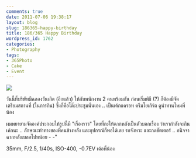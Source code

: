 ```yaml
---
comments: true
date: 2011-07-06 19:38:17
layout: blog
slug: 186365-happy-birthday
title: 186/365 Happy Birthday
wordpress_id: 1762
categories:
- Photography
tags:
- 365Photo
- Cake
- Event
---
```


[![](http://files.armno.in.th/uploads/2011/07/186-600x401.jpg)](http://files.armno.in.th/uploads/2011/07/186.jpg)

วันนี้ที่บริษัทมีฉลองวันเกิด (อีกแล้ว) ให้กับพนักงาน 2 คนพร้อมกัน ก่อนเริ่มพิธี (?) ก็ต้องมีจัดเตรียมสถานที่ (ในการกิน) ซึ่งก็คือโต๊ะประชุมนั่นเอง .. เป็นเค้กแครอท ครีมโยเกิร์ต ดูน่าทานไหมพี่น้อง

ผมพยายามจัดองค์ประกอบให้รูปนี้มี "เรื่องราว" โดยที่กะให้ฉากหลังเป็นตัวบอกเรื่อง ว่าเรากำลังจะกินเค้กนะ .. ลักษณะท่าทางของพี่คนข้างหลัง และอุปกรณ์ก็พอได้เลย รอจังหวะ และกดชัตเตอร์ .. อนิจจา ฉากหลังเบลอไปหน่อย - -"

35mm, F/2.5, 1/40s, ISO-400, -0.7EV เด้อพี่น้อง


